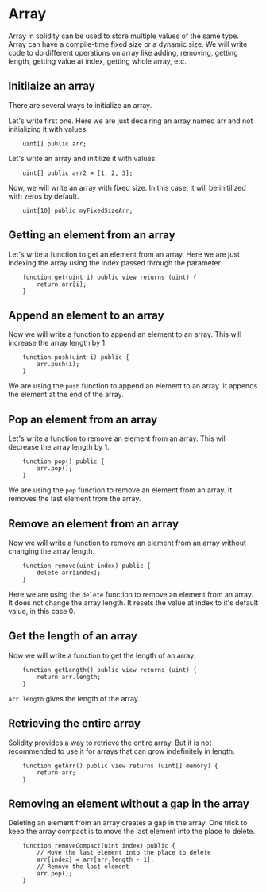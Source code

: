 # Array

Array in solidity can be used to store multiple values of the same type.
Array can have a compile-time fixed size or a dynamic size.
We will write code to do different operations on array like adding, removing, getting length, getting value at index, getting whole array, etc.

## Initilaize an array

There are several ways to initialize an array.

Let's write first one.
Here we are just decalring an array named arr and not initializing it with values.

```
    uint[] public arr;
```

Let's write an array and initilize it with values.

```
    uint[] public arr2 = [1, 2, 3];
```

Now, we will write an array with fixed size.
In this case, it will be initilized with zeros by default.

```
    uint[10] public myFixedSizeArr;
```

## Getting an element from an array

Let's write a function to get an element from an array.
Here we are just indexing the array using the index passed through the parameter.

```
    function get(uint i) public view returns (uint) {
        return arr[i];
    }
```

## Append an element to an array

Now we will write a function to append an element to an array.
This will increase the array length by 1.

```
    function push(uint i) public {
        arr.push(i);
    }
```

We are using the `push` function to append an element to an array.
It appends the element at the end of the array.

## Pop an element from an array

Let's write a function to remove an element from an array.
This will decrease the array length by 1.

```
    function pop() public {
        arr.pop();
    }
```

We are using the `pop` function to remove an element from an array.
It removes the last element from the array.

## Remove an element from an array

Now we will write a function to remove an element from an array without changing the array length.

```
    function remove(uint index) public {
        delete arr[index];
    }
```

Here we are using the `delete` function to remove an element from an array.
It does not change the array length.
It resets the value at index to it's default value, in this case 0.

## Get the length of an array

Now we will write a function to get the length of an array.

```
    function getLength() public view returns (uint) {
        return arr.length;
    }
```

`arr.length` gives the length of the array.

## Retrieving the entire array

Solidity provides a way to retrieve the entire array.
But it is not recommended to use it for arrays that can grow indefinitely in length.

```
    function getArr() public view returns (uint[] memory) {
        return arr;
    }
```

## Removing an element without a gap in the array

Deleting an element from an array creates a gap in the array.
One trick to keep the array compact is to move the last element into the place to delete.

```
    function removeCompact(uint index) public {
        // Move the last element into the place to delete
        arr[index] = arr[arr.length - 1];
        // Remove the last element
        arr.pop();
    }
```
